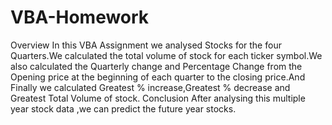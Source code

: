 # VBA-Homework
Overview
In this VBA Assignment we analysed Stocks for the four Quarters.We calculated the total volume of stock for each ticker symbol.We also calculated the Quarterly change and Percentage Change from the Opening price at the beginning of each quarter to the closing price.And Finally we calculated Greatest % increase,Greatest % decrease and Greatest Total Volume of stock.
Conclusion
After analysing this multiple year stock data ,we can predict the future year stocks.
